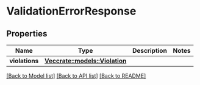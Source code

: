 # ValidationErrorResponse

## Properties

Name | Type | Description | Notes
------------ | ------------- | ------------- | -------------
**violations** | [**Vec<crate::models::Violation>**](Violation.md) |  | 

[[Back to Model list]](../README.md#documentation-for-models) [[Back to API list]](../README.md#documentation-for-api-endpoints) [[Back to README]](../README.md)


